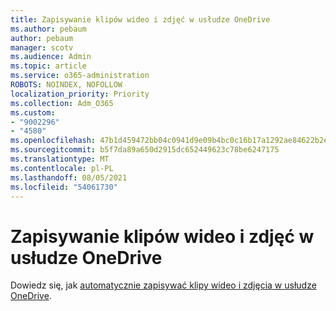 ```yaml
---
title: Zapisywanie klipów wideo i zdjęć w usłudze OneDrive
ms.author: pebaum
author: pebaum
manager: scotv
ms.audience: Admin
ms.topic: article
ms.service: o365-administration
ROBOTS: NOINDEX, NOFOLLOW
localization_priority: Priority
ms.collection: Adm_O365
ms.custom:
- "9002296"
- "4580"
ms.openlocfilehash: 47b1d459472bb04c0941d9e09b4bc0c16b17a1292ae84622b2e050103a49789a
ms.sourcegitcommit: b5f7da89a650d2915dc652449623c78be6247175
ms.translationtype: MT
ms.contentlocale: pl-PL
ms.lasthandoff: 08/05/2021
ms.locfileid: "54061730"
---
```

# <a name="save-videos-and-photos-to-onedrive"></a>Zapisywanie klipów wideo i zdjęć w usłudze OneDrive

Dowiedz się, jak [automatycznie zapisywać klipy wideo i zdjęcia w usłudze OneDrive](https://support.office.com/article/Save-photos-and-videos-to-OneDrive-automatically-42a0202d-c944-4ebc-bb17-32d0082226f8).
